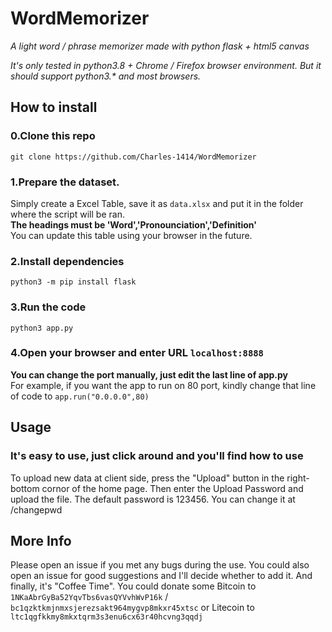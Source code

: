 # WordMemorizer
*A light word / phrase memorizer made with python flask + html5 canvas*

*It's only tested in python3.8 + Chrome / Firefox browser environment. But it should support python3.\* and most browsers.*

## How to install
### 0.Clone this repo
`git clone https://github.com/Charles-1414/WordMemorizer`
### 1.Prepare the dataset.
Simply create a Excel Table, save it as `data.xlsx` and put it in the folder where the script will be ran.\
**The headings must be 'Word','Pronounciation','Definition'**\
You can update this table using your browser in the future.
### 2.Install dependencies
`python3 -m pip install flask`
### 3.Run the code
`python3 app.py`
### 4.Open your browser and enter URL `localhost:8888`
**You can change the port manually, just edit the last line of app.py** \
For example, if you want the app to run on 80 port, kindly change that line of code to `app.run("0.0.0.0",80)`

## Usage
### It's easy to use, just click around and you'll find how to use
To upload new data at client side, press the "Upload" button in the right-bottom cornor of the home page. Then enter the Upload Password and upload the file. The default password is 123456. You can change it at /changepwd

## More Info
Please open an issue if you met any bugs during the use.
You could also open an issue for good suggestions and I'll decide whether to add it.
And finally, it's "Coffee Time". You could donate some Bitcoin to `1NKaAbrGyBa52YqvTbs6vasQYVvhWvP16k` / `bc1qzktkmjnmxsjerezsakt964mygvp8mkxr45xtsc`  or Litecoin to `ltc1qgfkkmy8mkxtqrm3s3enu6cx63r40hcvng3qqdj`
